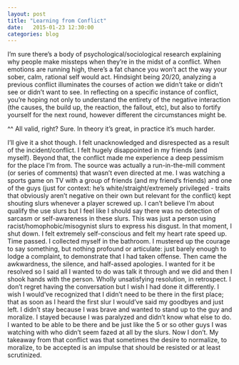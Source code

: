 ```yaml
---
layout: post
title: "Learning from Conflict"
date:   2015-01-23 12:30:00
categories: blog
---
```

I’m sure there’s a body of psychological/sociological research explaining why people make missteps when they’re in the midst of a conflict. When emotions are running high, there’s a fat chance you won’t act the way your sober, calm, rational self would act. Hindsight being 20/20, analyzing a previous conflict illuminates the courses of action we didn’t take or didn’t see or didn’t want to see. In reflecting on a specific instance of conflict, you’re hoping not only to understand the entirety of the negative interaction (the causes, the build up, the reaction, the fallout, etc), but also to fortify yourself for the next round, however different the circumstances might be.

^^ All valid, right? Sure. In theory it’s great, in practice it’s much harder.

I’ll give it a shot though. I felt unacknowledged and disrespected as a result of the incident/conflict. I felt hugely disappointed in my friends (and myself). Beyond that, the conflict made me experience a deep pessimism for the place I’m from. The source was actually a run-in-the-mill comment (or series of comments) that wasn’t even directed at me. I was watching a sports game on TV with a group of friends (and my friend’s friends) and one of the guys (just for context: he’s white/straight/extremely privileged - traits that obviously aren’t negative on their own but relevant for the conflict) kept shouting slurs whenever a player screwed up. I can’t believe I’m about qualify the use slurs but I feel like I should say there was no detection of sarcasm or self-awareness in these slurs. This was just a person using racist/homophobic/misogynist slurs to express his disgust. In that moment, I shut down. I felt extremely self-conscious and felt my heart rate speed up. Time passed.  I collected myself in the bathroom. I mustered up the courage to say something, but nothing profound or articulate: just barely enough to lodge a complaint, to demonstrate that I had taken offense. Then came the awkwardness, the silence, and half-assed apologies. I wanted for it be resolved so I said all I wanted to do was talk it through and we did and then I shook hands with the person. Wholly unsatisfying resolution, in retrospect. I don’t regret having the conversation but I wish I had done it differently. I wish I would’ve recognized that I didn’t need to be there in the first place; that as soon as I heard the first slur I would’ve said my goodbyes and just left. I didn’t stay because I was brave and wanted to stand up to the guy and moralize. I stayed because I was paralyzed and didn’t know what else to do. I wanted to be able to be there and be just like the 5 or so other guys I was watching with who didn’t seem fazed at all by the slurs. Now I don’t. My takeaway from that conflict was that sometimes the desire to normalize, to moralize, to be accepted is an impulse that should be resisted or at least scrutinized.
